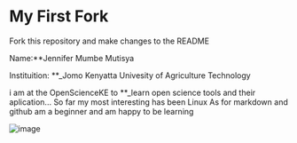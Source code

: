 # My First Fork
Fork this repository and make changes to the README

Name:**Jennifer Mumbe Mutisya


Instituition: **_Jomo Kenyatta Univesity of Agriculture Technology

i am at the OpenScienceKE to **_learn open science tools and their aplication... 
So far my most interesting has been Linux
As for markdown and github am a beginner and am happy to be learning

![image](https://images.pexels.com/photos/67636/rose-blue-flower-rose-blooms-67636.jpeg?auto=compress&cs=tinysrgb&h=350)



